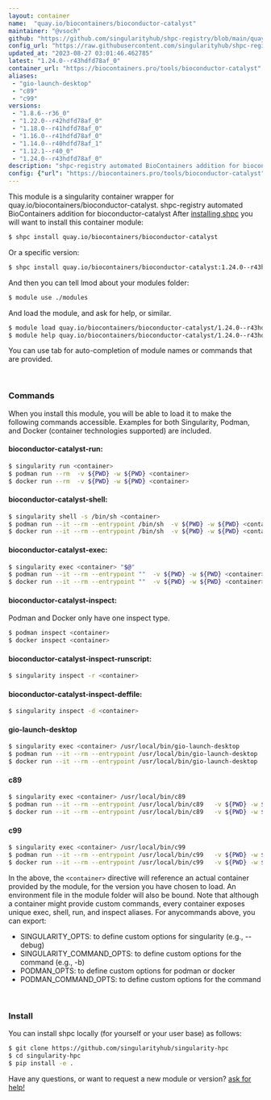```yaml
---
layout: container
name:  "quay.io/biocontainers/bioconductor-catalyst"
maintainer: "@vsoch"
github: "https://github.com/singularityhub/shpc-registry/blob/main/quay.io/biocontainers/bioconductor-catalyst/container.yaml"
config_url: "https://raw.githubusercontent.com/singularityhub/shpc-registry/main/quay.io/biocontainers/bioconductor-catalyst/container.yaml"
updated_at: "2023-08-27 03:01:46.462785"
latest: "1.24.0--r43hdfd78af_0"
container_url: "https://biocontainers.pro/tools/bioconductor-catalyst"
aliases:
 - "gio-launch-desktop"
 - "c89"
 - "c99"
versions:
 - "1.8.6--r36_0"
 - "1.22.0--r42hdfd78af_0"
 - "1.18.0--r41hdfd78af_0"
 - "1.16.0--r41hdfd78af_0"
 - "1.14.0--r40hdfd78af_1"
 - "1.12.1--r40_0"
 - "1.24.0--r43hdfd78af_0"
description: "shpc-registry automated BioContainers addition for bioconductor-catalyst"
config: {"url": "https://biocontainers.pro/tools/bioconductor-catalyst", "maintainer": "@vsoch", "description": "shpc-registry automated BioContainers addition for bioconductor-catalyst", "latest": {"1.24.0--r43hdfd78af_0": "sha256:d5e3d7046015a7c23673f8ac7b7d76d1fbcb9fec6b831879f5b306c51d4088f2"}, "tags": {"1.8.6--r36_0": "sha256:b82098dda8c583b8a9918a710eecb95fc48d1dd865f767ed04f0c19277e32cc9", "1.22.0--r42hdfd78af_0": "sha256:35338520010944d4465bb46c384e1f97d19500601ef4ffabcc7b33a5b23dab6d", "1.18.0--r41hdfd78af_0": "sha256:9a6960a6b8a443d70ed1a81c7046f8b1c1749bb6dbdfd69a527125052d5ab53a", "1.16.0--r41hdfd78af_0": "sha256:7fe3e51bac82cc35b3562ec394831426a918a7a515b174446dec611f9c791fb4", "1.14.0--r40hdfd78af_1": "sha256:e91c5859524bdeca4fa1f8eb5b1cad1191d980b4297ced1cac05975410727112", "1.12.1--r40_0": "sha256:edba069f9d82cdbaac8d8176a3e07dd095b4ba4dba8b9774be11cc7e49e47168", "1.24.0--r43hdfd78af_0": "sha256:d5e3d7046015a7c23673f8ac7b7d76d1fbcb9fec6b831879f5b306c51d4088f2"}, "docker": "quay.io/biocontainers/bioconductor-catalyst", "aliases": {"gio-launch-desktop": "/usr/local/bin/gio-launch-desktop", "c89": "/usr/local/bin/c89", "c99": "/usr/local/bin/c99"}}
---
```


This module is a singularity container wrapper for quay.io/biocontainers/bioconductor-catalyst.
shpc-registry automated BioContainers addition for bioconductor-catalyst
After [installing shpc](#install) you will want to install this container module:


```bash
$ shpc install quay.io/biocontainers/bioconductor-catalyst
```

Or a specific version:

```bash
$ shpc install quay.io/biocontainers/bioconductor-catalyst:1.24.0--r43hdfd78af_0
```

And then you can tell lmod about your modules folder:

```bash
$ module use ./modules
```

And load the module, and ask for help, or similar.

```bash
$ module load quay.io/biocontainers/bioconductor-catalyst/1.24.0--r43hdfd78af_0
$ module help quay.io/biocontainers/bioconductor-catalyst/1.24.0--r43hdfd78af_0
```

You can use tab for auto-completion of module names or commands that are provided.

<br>

### Commands

When you install this module, you will be able to load it to make the following commands accessible.
Examples for both Singularity, Podman, and Docker (container technologies supported) are included.

#### bioconductor-catalyst-run:

```bash
$ singularity run <container>
$ podman run --rm  -v ${PWD} -w ${PWD} <container>
$ docker run --rm  -v ${PWD} -w ${PWD} <container>
```

#### bioconductor-catalyst-shell:

```bash
$ singularity shell -s /bin/sh <container>
$ podman run --it --rm --entrypoint /bin/sh  -v ${PWD} -w ${PWD} <container>
$ docker run --it --rm --entrypoint /bin/sh  -v ${PWD} -w ${PWD} <container>
```

#### bioconductor-catalyst-exec:

```bash
$ singularity exec <container> "$@"
$ podman run --it --rm --entrypoint ""  -v ${PWD} -w ${PWD} <container> "$@"
$ docker run --it --rm --entrypoint ""  -v ${PWD} -w ${PWD} <container> "$@"
```

#### bioconductor-catalyst-inspect:

Podman and Docker only have one inspect type.

```bash
$ podman inspect <container>
$ docker inspect <container>
```

#### bioconductor-catalyst-inspect-runscript:

```bash
$ singularity inspect -r <container>
```

#### bioconductor-catalyst-inspect-deffile:

```bash
$ singularity inspect -d <container>
```


#### gio-launch-desktop

```bash
$ singularity exec <container> /usr/local/bin/gio-launch-desktop
$ podman run --it --rm --entrypoint /usr/local/bin/gio-launch-desktop   -v ${PWD} -w ${PWD} <container> -c " $@"
$ docker run --it --rm --entrypoint /usr/local/bin/gio-launch-desktop   -v ${PWD} -w ${PWD} <container> -c " $@"
```


#### c89

```bash
$ singularity exec <container> /usr/local/bin/c89
$ podman run --it --rm --entrypoint /usr/local/bin/c89   -v ${PWD} -w ${PWD} <container> -c " $@"
$ docker run --it --rm --entrypoint /usr/local/bin/c89   -v ${PWD} -w ${PWD} <container> -c " $@"
```


#### c99

```bash
$ singularity exec <container> /usr/local/bin/c99
$ podman run --it --rm --entrypoint /usr/local/bin/c99   -v ${PWD} -w ${PWD} <container> -c " $@"
$ docker run --it --rm --entrypoint /usr/local/bin/c99   -v ${PWD} -w ${PWD} <container> -c " $@"
```



In the above, the `<container>` directive will reference an actual container provided
by the module, for the version you have chosen to load. An environment file in the
module folder will also be bound. Note that although a container
might provide custom commands, every container exposes unique exec, shell, run, and
inspect aliases. For anycommands above, you can export:

 - SINGULARITY_OPTS: to define custom options for singularity (e.g., --debug)
 - SINGULARITY_COMMAND_OPTS: to define custom options for the command (e.g., -b)
 - PODMAN_OPTS: to define custom options for podman or docker
 - PODMAN_COMMAND_OPTS: to define custom options for the command

<br>

### Install

You can install shpc locally (for yourself or your user base) as follows:

```bash
$ git clone https://github.com/singularityhub/singularity-hpc
$ cd singularity-hpc
$ pip install -e .
```

Have any questions, or want to request a new module or version? [ask for help!](https://github.com/singularityhub/singularity-hpc/issues)